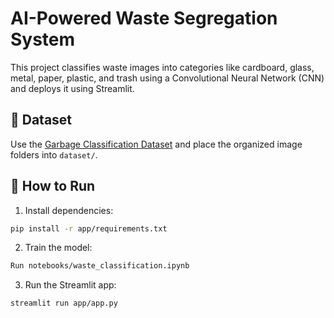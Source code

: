 
# AI-Powered Waste Segregation System

This project classifies waste images into categories like cardboard, glass, metal, paper, plastic, and trash using a Convolutional Neural Network (CNN) and deploys it using Streamlit.

## 💾 Dataset
Use the [Garbage Classification Dataset](https://www.kaggle.com/datasets/sumn2u/garbage-classification-v2) and place the organized image folders into `dataset/`.

## 🚀 How to Run

1. Install dependencies:
```bash
pip install -r app/requirements.txt
```

2. Train the model:
```bash
Run notebooks/waste_classification.ipynb
```

3. Run the Streamlit app:
```bash
streamlit run app/app.py
```
